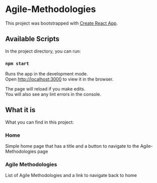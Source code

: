 # Agile-Methodologies

This project was bootstrapped with [Create React App](https://github.com/facebook/create-react-app).

## Available Scripts

In the project directory, you can run:

### `npm start`

Runs the app in the development mode.\
Open [http://localhost:3000](http://localhost:3000) to view it in the browser.

The page will reload if you make edits.\
You will also see any lint errors in the console.

## What it is

What you can find in this project:

### Home

Simple home page that has a title and a button to navigate to the Agile-Methodologies page

### Agile Methodologies

List of Agile Methodologies and a link to navigate back to home
